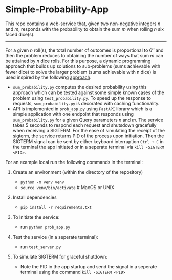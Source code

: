 # Simple-Probability-App

This repo contains a web-service that, given two non-negative integers $n$ and $m$, responds with the probability to obtain the sum $m$ when rolling $n$ six faced dice(s). 

---

For a given $n$ roll(s), the total number of outcomes is proportional to $6^n$ and then the problem reduces to obtaining the number of ways that sum $m$ can be attained by $n$ dice rolls. For this purpose, a dynamic programming approach that builds up solutions to sub-problems (sums achievable with fewer dice) to solve the larger problem (sums achievable with n dice) is used inspired by the following [approach](https://www.geeksforgeeks.org/count-ways-to-obtain-given-sum-by-repeated-throws-of-a-dice/). 

- `sum_probability.py` computes the desired probability using this approach which can be tested against some simple known cases of the problem using `test_probability.py`. To speed up the response to requests, `sum_probability.py` is decorated with caching functionality. 
- API is implemented in `prob_app.py` using `FastAPI` library which is a simple application with one endpoint that responds using `sum_probability.py` for a given Query parameters $n$ and $m$. The service takes 5 seconds to respond each request and shutsdown gracefully when receiving a SIGTERM. For the ease of simulating the receipt of the sigterm, the service returns PID of the process upon initiation. Then the SIGTERM signal can be sent by either keyboard interruption `Ctrl + C` in the terminal the app initiated or in a seperate terminal via `kill -SIGTERM <PID>`.

For an example local run the following commands in the terminal:  

1. Create an environment (within the directory of the repository)

   - `python -m venv venv`
   - `source venv/bin/activate`  # MacOS or UNIX  

2. Install dependencies

   - `pip install -r requirements.txt`

3. To Initiate the service:

   - run `python prob_app.py`

4. Test the service (in a seperate terminal):

   - run `test_server.py`
  
5. To simulate SIGTERM for graceful shutdown:

   - Note the PID in the app startup and send the signal in a seperate terminal using the command `kill -SIGTERM <PID>`
